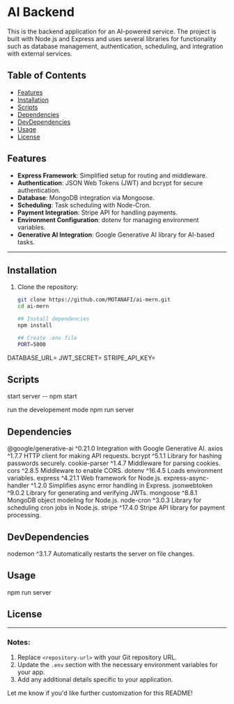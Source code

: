 # AI Backend

This is the backend application for an AI-powered service. The project is built with Node.js and Express and uses several libraries for functionality such as database management, authentication, scheduling, and integration with external services.

## Table of Contents

- [Features](#features)
- [Installation](#installation)
- [Scripts](#scripts)
- [Dependencies](#dependencies)
- [DevDependencies](#devdependencies)
- [Usage](#usage)
- [License](#license)

## Features

- **Express Framework**: Simplified setup for routing and middleware.
- **Authentication**: JSON Web Tokens (JWT) and bcrypt for secure authentication.
- **Database**: MongoDB integration via Mongoose.
- **Scheduling**: Task scheduling with Node-Cron.
- **Payment Integration**: Stripe API for handling payments.
- **Environment Configuration**: dotenv for managing environment variables.
- **Generative AI Integration**: Google Generative AI library for AI-based tasks.

---

## Installation

1. Clone the repository:
   ```bash
   git clone https://github.com/MOTANAFI/ai-mern.git
   cd ai-mern

   ## Install dependencies
   npm install

   ## Create .env file
   PORT=5000
DATABASE_URL=<your-mongodb-connection-string>
JWT_SECRET=<your-jwt-secret>
STRIPE_API_KEY=<your-stripe-api-key>


## Scripts
start server --
 npm start

 run the developement mode 
 npm run server

## Dependencies 

@google/generative-ai	^0.21.0	Integration with Google Generative AI.
axios	^1.7.7	HTTP client for making API requests.
bcrypt	^5.1.1	Library for hashing passwords securely.
cookie-parser	^1.4.7	Middleware for parsing cookies.
cors	^2.8.5	Middleware to enable CORS.
dotenv	^16.4.5	Loads environment variables.
express	^4.21.1	Web framework for Node.js.
express-async-handler	^1.2.0	Simplifies async error handling in Express.
jsonwebtoken	^9.0.2	Library for generating and verifying JWTs.
mongoose	^8.8.1	MongoDB object modeling for Node.js.
node-cron	^3.0.3	Library for scheduling cron jobs in Node.js.
stripe	^17.4.0	Stripe API library for payment processing.

## DevDependencies
nodemon	^3.1.7	Automatically restarts the server on file changes.

## Usage 
npm run server

## License

---

### Notes:
1. Replace `<repository-url>` with your Git repository URL.
2. Update the `.env` section with the necessary environment variables for your app.
3. Add any additional details specific to your application.

Let me know if you'd like further customization for this README!





